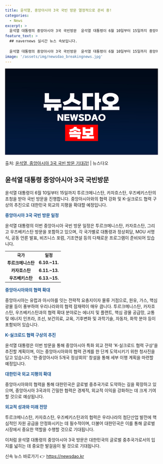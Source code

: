 ```yaml
---
title: 윤석열, 중앙아시아 3국 국빈 방문 열정적으로 준비 중!
categories:
  - News
excerpt: >
  윤석열 대통령의 중앙아시아 3국 국빈방문  윤석열 대통령이 6월 10일부터 15일까지 중앙아시아 3국 투르크…
feature_text: >
  ## navernews 실시간 뉴스 속보입니다.

  윤석열 대통령의 중앙아시아 3국 국빈방문  윤석열 대통령이 6월 10일부터 15일까지 중앙아시아 3국 투르크…
image: '/assets/img/newsdao_breakingnews.jpg'
---
```


![뉴스다오 속보](/assets/img/newsdao_breakingnews.jpg)

<p>출처: <a href="https://newsdao.kr/4163" rel="dofollow">윤석열, 중앙아시아 3국 국빈 방문 기대감!</a> | 뉴스다오</p>

<h2 data-ke-size="size26">윤석열 대통령 중앙아시아 3국 국빈방문</h2>
윤석열 대통령이 6월 10일부터 15일까지 투르크메니스탄, 카자흐스탄, 우즈베키스탄의 초청을 받아 국빈 방문을 진행합니다. 중앙아시아와의 협력 강화 및 K-실크로드 협력 구상의 추진으로 대한민국 외교의 지평을 확대할 예정입니다.

<p data-ke-size="size16"><b><span style="color: #1a5490;">중앙아시아 3국 국빈 방문 일정</span></b></p>
윤석열 대통령의 이번 중앙아시아 국빈 방문 일정은 투르크메니스탄, 카자흐스탄, 그리고 우즈베키스탄 방문을 포함하고 있으며, 각 국가별로 대통령과 정상회담, MOU 서명식, 공동 언론 발표, 비즈니스 포럼, 기조연설 등의 다채로운 프로그램이 준비되어 있습니다.

<table>
  <tr>
    <td style="text-align: center; height: 17px;"><b>국가</b></td>
    <td style="text-align: center; height: 17px;"><b>일정</b></td>
  </tr>
  <tr>
    <td style="text-align: center; height: 17px;"><b>투르크메니스탄</b></td>
    <td style="text-align: center; height: 17px;"><b>6.10.~11.</b></td>
  </tr>
  <tr>
    <td style="text-align: center; height: 17px;"><b>카자흐스탄</b></td>
    <td style="text-align: center; height: 17px;"><b>6.11.~13.</b></td>
  </tr>
  <tr>
    <td style="text-align: center; height: 17px;"><b>우즈베키스탄</b></td>
    <td style="text-align: center; height: 17px;"><b>6.13.~15.</b></td>
  </tr>
</table>

<p data-ke-size="size16"><b><span style="color: #1a5490;">중앙아시아와의 협력 확대</span></b></p>
중앙아시아는 유럽과 아시아를 잇는 전략적 요충지이자 물류 거점으로, 원유, 가스, 핵심 광물 등이 풍부하여 우리나라와의 협력 잠재력이 매우 큽니다. 투르크메니스탄, 카자흐스탄, 우즈베키스탄과의 협력 확대 분야로는 에너지 및 플랜트, 핵심 광물 공급망, 교통 및 에너지 인프라, 조선, 보건의료, 교육, 기후변화 및 과학기술, 자동차, 화학 분야 등이 포함되어 있습니다.

<p data-ke-size="size16"><b><span style="color: #1a5490;">K-실크로드 협력 구상의 추진</span></b></p>
윤석열 대통령은 이번 방문을 통해 중앙아시아 특화 외교 전략 'K-실크로드 협력 구상'을 추진할 계획이며, 이는 중앙아시아와의 협력 관계를 한 단계 도약시키기 위한 청사진을 담고 있습니다. '한·중앙아시아 5개국 정상회의' 창설을 통해 세부 이행 계획을 마련할 예정입니다.

<p data-ke-size="size16"><b><span style="color: #1a5490;">대한민국 외교 지평의 확대</span></b></p>
중앙아시아와의 협력을 통해 대한민국은 글로벌 중추국가로 도약하는 길을 확장하고 있으며, 중앙아시아 3국과의 긴밀한 협력은 경제적, 외교적 이익을 강화하는 데 크게 기여할 것으로 예상됩니다. 

<p data-ke-size="size16"><b><span style="color: #1a5490;">외교적 성과와 미래 전망</span></b></p>
투르크메니스탄, 카자흐스탄, 우즈베키스탄과의 협력은 우리나라의 첨단산업 발전에 핵심적인 자원 공급을 안정화시키는 데 필수적이며, 더불어 대한민국은 이를 통해 글로벌 시장에서 중요한 역할을 수행할 것으로 기대됩니다.

이처럼 윤석열 대통령의 중앙아시아 3국 방문은 대한민국의 글로벌 중추국가로서의 입지를 넓히는 데 중요한 발걸음이 될 것으로 기대됩니다. 

신속 뉴스 바로가기 👉 <a href="https://newsdao.kr" rel="dofollow">https://newsdao.kr</a>


